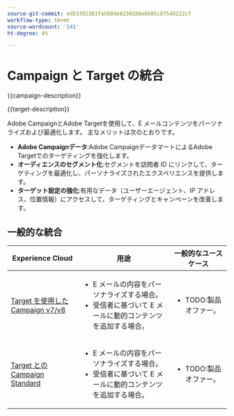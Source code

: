 ```yaml
---
source-git-commit: ed53392381fa568de8230288e6b85c87540222cf
workflow-type: tm+mt
source-wordcount: '141'
ht-degree: 4%

---
```



# Campaign と Target の統合

{{campaign-description}}

{{target-description}}

Adobe CampaignとAdobe Targetを使用して、E メールコンテンツをパーソナライズおよび最適化します。 主なメリットは次のとおりです。

+ **Adobe Campaignデータ**:Adobe CampaignデータマートによるAdobe Targetでのターゲティングを強化します。
+ **オーディエンスのセグメント化**:セグメントを訪問者 ID にリンクして、ターゲティングを最適化し、パーソナライズされたエクスペリエンスを提供します。
+ **ターゲット設定の強化**:有用なデータ（ユーザーエージェント、IP アドレス、位置情報）にアクセスして、ターゲティングとキャンペーンを改善します。

## 一般的な統合

<table>
    <thead>
        <tr>
            <th>Experience Cloud</th>
            <th>用途</th>
            <th>一般的なユースケース</th>
        </tr>
    </thead>
    <tbody>
        <tr>
            <td><a href="https://experienceleague.adobe.com/docs/campaign-classic-learn/tutorials/integrating/target-integration.html" target="_blank" rel="noreferrer">Target を使用した Campaign v7/v8</a></td>
            <td>
                <ul>
                    <li>E メールの内容をパーソナライズする場合。</li>
                    <li>受信者に基づいて E メールに動的コンテンツを追加する場合。</li>
                </ul>
            </td>
            <td>
              <ul>
                <li>TODO:製品オファー。</li>
              </ul>
            </td>
        </tr>     
        <tr>
            <td><a href="https://experienceleague.adobe.com/docs/target/using/integrate/campaign-and-target.html" target="_blank" rel="noreferrer">Target とのCampaign Standard</a></td>
            <td>
                <ul>
                    <li>E メールの内容をパーソナライズする場合。</li>
                    <li>受信者に基づいて E メールに動的コンテンツを追加する場合。</li>
                </ul>
            </td>
            <td>
              <ul>
                <li>TODO:製品オファー。</li>
              </ul>
            </td>
        </tr>                  
    </tbody>          
</table>

